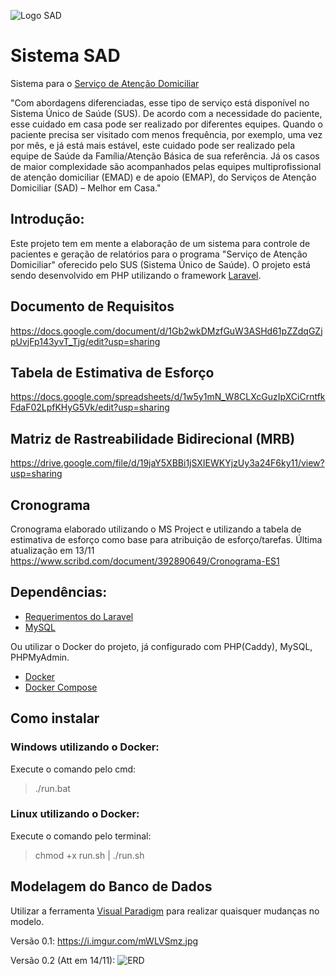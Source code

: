 ![Logo SAD](https://i.imgur.com/6bDlrWe.png)

# Sistema SAD
Sistema para o [Serviço de Atenção Domiciliar](http://portalms.saude.gov.br/acoes-e-programas/melhor-em-casa-servico-de-atencao-domiciliar/atencao-domiciliar)

"Com abordagens diferenciadas, esse tipo de serviço está disponível no Sistema Único de Saúde (SUS). De acordo com a necessidade do paciente, esse cuidado em casa pode ser realizado por diferentes equipes. Quando o paciente precisa ser visitado com menos frequência, por exemplo, uma vez por mês, e já está mais estável, este cuidado pode ser realizado pela equipe de Saúde da Família/Atenção Básica de sua referência. Já os casos de maior complexidade são acompanhados pelas equipes multiprofissional de atenção domiciliar (EMAD) e de apoio (EMAP), do Serviços de Atenção Domiciliar (SAD) – Melhor em Casa."

## Introdução:

Este projeto tem em mente a elaboração de um sistema para controle de pacientes e geração de relatórios para o programa "Serviço de Atenção Domiciliar" oferecido pelo SUS (Sistema Único de Saúde). O projeto está sendo desenvolvido em PHP utilizando o framework [Laravel](https://laravel.com/).

## Documento de Requisitos
https://docs.google.com/document/d/1Gb2wkDMzfGuW3ASHd61pZZdqGZjpUvjFp143yvT_Tjg/edit?usp=sharing

## Tabela de Estimativa de Esforço  
https://docs.google.com/spreadsheets/d/1w5y1mN_W8CLXcGuzIpXCiCrntfkFdaF02LpfKHyG5Vk/edit?usp=sharing

## Matriz de Rastreabilidade Bidirecional (MRB)
https://drive.google.com/file/d/19jaY5XBBi1jSXIEWKYjzUy3a24F6ky11/view?usp=sharing

## Cronograma
Cronograma elaborado utilizando o MS Project e utilizando a tabela de estimativa de esforço como base para atribuição de esforço/tarefas. Última atualização em 13/11
https://www.scribd.com/document/392890649/Cronograma-ES1

## Dependências:
- [Requerimentos do Laravel](https://laravel.com/docs/5.7#server-requirements)
- [MySQL](https://www.mysql.com/)

Ou utilizar o Docker do projeto, já configurado com PHP(Caddy), MySQL, PHPMyAdmin.
- [Docker](https://docs.docker.com/get-started/)
- [Docker Compose](https://docs.docker.com/compose/)

## Como instalar

### Windows utilizando o Docker: 
Execute o comando pelo cmd:

>./run.bat

### Linux utilizando o Docker:
Execute o comando pelo terminal:

>chmod +x run.sh | ./run.sh

## Modelagem do Banco de Dados

Utilizar a ferramenta [Visual Paradigm](https://www.visual-paradigm.com/download/community.jsp) para realizar quaisquer mudanças no modelo.

Versão 0.1: 
https://i.imgur.com/mWLVSmz.jpg

Versão 0.2 (Att em 14/11):
![ERD](https://i.imgur.com/ooZu9lW.png)

